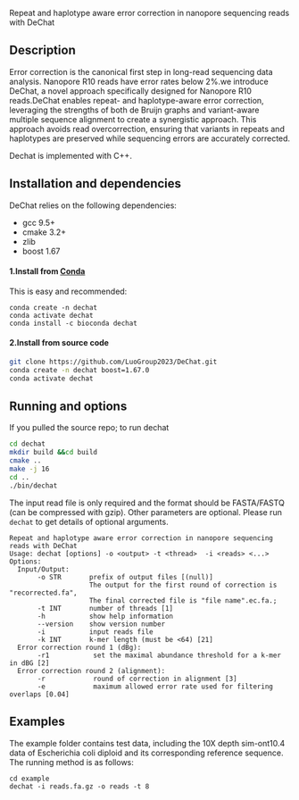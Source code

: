 Repeat and haplotype aware error correction in nanopore sequencing reads with DeChat

## Description

Error correction is the canonical first step in long-read sequencing data analysis. Nanopore R10 reads have error rates below 2\%.we introduce DeChat, a novel approach specifically designed for Nanopore R10 reads.DeChat enables repeat- and haplotype-aware error correction, leveraging the strengths of both de Bruijn graphs and variant-aware multiple sequence alignment to create a synergistic approach. This approach avoids read overcorrection, ensuring that variants in repeats and haplotypes are preserved while sequencing errors are accurately corrected.


Dechat is implemented with C++.

## Installation and dependencies
DeChat relies on the following dependencies:
- gcc 9.5+ 
- cmake 3.2+
- zlib
- boost 1.67

#### 1.Install from [Conda]() 
This is easy and recommended:
```
conda create -n dechat
conda activate dechat
conda install -c bioconda dechat
```
#### 2.Install from source code 
```bash
git clone https://github.com/LuoGroup2023/DeChat.git
conda create -n dechat boost=1.67.0
conda activate dechat
```

## Running and options
If you pulled the source repo; to run dechat 
```bash
cd dechat
mkdir build &&cd build
cmake ..
make -j 16
cd ..
./bin/dechat
```

The input read file is only required and the format should be FASTA/FASTQ (can be compressed with gzip). Other parameters are optional.
Please run `dechat` to get details of optional arguments. 

```
Repeat and haplotype aware error correction in nanopore sequencing reads with DeChat
Usage: dechat [options] -o <output> -t <thread>  -i <reads> <...>
Options:
  Input/Output:
       -o STR       prefix of output files [(null)]
                    The output for the first round of correction is "recorrected.fa", 
                    The final corrected file is "file name".ec.fa.;
       -t INT       number of threads [1]
       -h           show help information
       --version    show version number
       -i           input reads file
       -k INT       k-mer length (must be <64) [21]
  Error correction round 1 (dBg):
       -r1           set the maximal abundance threshold for a k-mer in dBG [2]
  Error correction round 2 (alignment):
       -r            round of correction in alignment [3]
       -e            maximum allowed error rate used for filtering overlaps [0.04]       
```

## Examples

The example folder contains test data, including the 10X depth sim-ont10.4 data of Escherichia coli diploid and its corresponding reference sequence. The running method is as follows:
```
cd example
dechat -i reads.fa.gz -o reads -t 8
```



